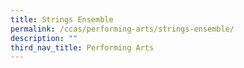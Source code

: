 ```yaml
---
title: Strings Ensemble
permalink: /ccas/performing-arts/strings-ensemble/
description: ""
third_nav_title: Performing Arts
---
```

